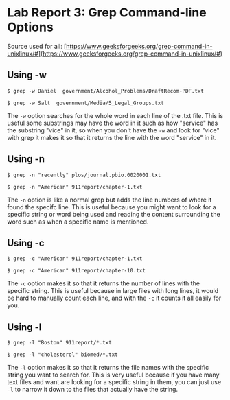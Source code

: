 # **Lab Report 3: Grep Command-line Options**
Source used for all: [https://www.geeksforgeeks.org/grep-command-in-unixlinux/#](https://www.geeksforgeeks.org/grep-command-in-unixlinux/#)

## Using -w
`$ grep -w Daniel  government/Alcohol_Problems/DraftRecom-PDF.txt`

`$ grep -w Salt  government/Media/5_Legal_Groups.txt`

The `-w` option searches for the whole word in each line of the .txt file. This is useful some substrings may have the word in it such as how "service" has the substring "vice" in it, so when you don't have the `-w` and look for "vice" with grep it makes it so that it returns the line with the word "service" in it.

## Using -n
`$ grep -n "recently" plos/journal.pbio.0020001.txt`

`$ grep -n "American" 911report/chapter-1.txt`

The `-n` option is like a normal grep but adds the line numbers of where it found the specifc line. This is useful because you might want to look for a specific string or word being used and reading the content surrounding the word such as when a specific name is mentioned.

## Using -c
`$ grep -c "American" 911report/chapter-1.txt`

`$ grep -c "American" 911report/chapter-10.txt`

The `-c` option makes it so that it returns the number of lines with the specific string. This is useful because in large files with long lines, it would be hard to manually count each line, and with the `-c` it counts it all easily for you.

## Using -l
`$ grep -l "Boston" 911report/*.txt`

`$ grep -l "cholesterol" biomed/*.txt`

The `-l` option makes it so that it returns the file names with the specific string you want to search for. This is very useful because if you have many text files and want are looking for a specific string in them, you can just use `-l` to narrow it down to the files that actually have the string.
